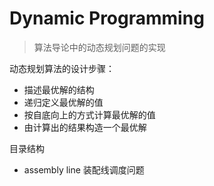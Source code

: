# Dynamic Programming
> 算法导论中的动态规划问题的实现

动态规划算法的设计步骤：
- 描述最优解的结构
- 递归定义最优解的值
- 按自底向上的方式计算最优解的值
- 由计算出的结果构造一个最优解

目录结构
- assembly line 装配线调度问题
